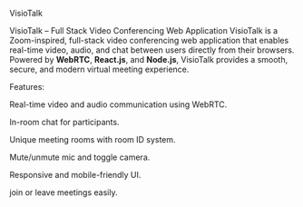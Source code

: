 VisioTalk

VisioTalk – Full Stack Video Conferencing Web Application
VisioTalk  is a Zoom-inspired, full-stack video conferencing web application that enables real-time video, audio, and chat between users directly from their browsers. Powered by **WebRTC**, **React.js**, and **Node.js**, VisioTalk provides a smooth, secure, and modern virtual meeting experience.

Features:

Real-time video and audio communication using WebRTC.

In-room chat for participants.

Unique meeting rooms with room ID system.

Mute/unmute mic and toggle camera.

Responsive and mobile-friendly UI.

join or leave meetings easily.
